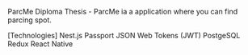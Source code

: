 ParcMe
Diploma Thesis - ParcMe ia a application where you can find parcing spot.

[Technologies]
Nest.js
Passport
JSON Web Tokens (JWT)
PostgeSQL
Redux
React Native
